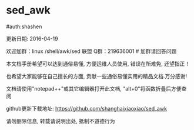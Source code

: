 # sed_awk
#auth:shashen

更新日期: 2016-04-19

欢迎加群：linux /shell/awk/sed 联盟 Q群：219636001 # 加群请回答问题

本文档手册希望可以达到通俗易懂, 方便运维人员使用, 错误在所难免, 还望指正！

也希望大家能够在自己擅长的方面, 贡献一些通俗易懂实用的精品文档.万分感谢!

文档请使用"notepad++"或其它编辑器打开此文档, "alt+0"将函数折叠后方便查阅

github更新下载地址: https://github.com/shanghaixiaoxiao/sed_awk

请勿删除信息, 转载请说明出处, 抵制不道德行为

